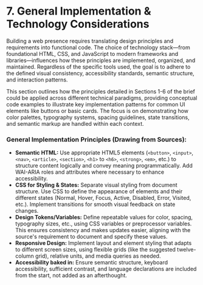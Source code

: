 # 7. General Implementation & Technology Considerations

Building a web presence requires translating design principles and requirements into functional code. The choice of technology stack—from foundational HTML, CSS, and JavaScript to modern frameworks and libraries—influences how these principles are implemented, organized, and maintained. Regardless of the specific tools used, the goal is to adhere to the defined visual consistency, accessibility standards, semantic structure, and interaction patterns.

This section outlines how the principles detailed in Sections 1-6 of the brief could be applied across different technical paradigms, providing conceptual code examples to illustrate key implementation patterns for common UI elements like buttons or basic cards. The focus is on demonstrating how color palettes, typography systems, spacing guidelines, state transitions, and semantic markup are handled within each context.

### General Implementation Principles (Drawing from Sources):

* **Semantic HTML:** Use appropriate HTML5 elements (`<button>`, `<input>`, `<nav>`, `<article>`, `<section>`, `<h1>` to `<h6>`, `<strong>`, `<em>`, etc.) to structure content logically and convey meaning programmatically. Add WAI-ARIA roles and attributes where necessary to enhance accessibility.
* **CSS for Styling & States:** Separate visual styling from document structure. Use CSS to define the appearance of elements and their different states (Normal, Hover, Focus, Active, Disabled, Error, Visited, etc.). Implement transitions for smooth visual feedback on state changes.
* **Design Tokens/Variables:** Define repeatable values for color, spacing, typography sizes, etc., using CSS variables or preprocessor variables. This ensures consistency and makes updates easier, aligning with the source's requirement to document and specify these values.
* **Responsive Design:** Implement layout and element styling that adapts to different screen sizes, using flexible grids (like the suggested twelve-column grid), relative units, and media queries as needed.
* **Accessibility baked in:** Ensure semantic structure, keyboard accessibility, sufficient contrast, and language declarations are included from the start, not added as an afterthought.